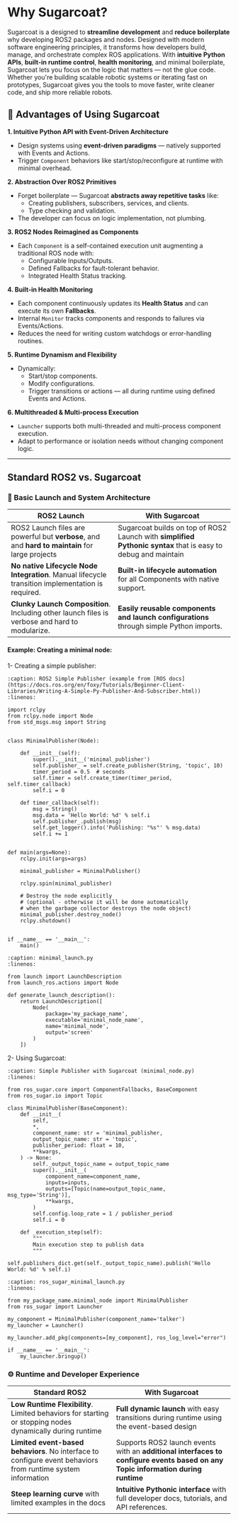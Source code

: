 # Why Sugarcoat?

Sugarcoat is a designed to **streamline development** and **reduce boilerplate** why developing ROS2 packages and nodes. Designed with modern software engineering principles, it transforms how developers build, manage, and orchestrate complex ROS applications. With **intuitive Python APIs**, **built-in runtime control**, **health monitoring**, and minimal boilerplate, Sugarcoat lets you focus on the logic that matters — not the glue code. Whether you're building scalable robotic systems or iterating fast on prototypes, Sugarcoat gives you the tools to move faster, write cleaner code, and ship more reliable robots.

## 🚀 Advantages of Using Sugarcoat

**1. Intuitive Python API with Event-Driven Architecture**

- Design systems using **event-driven paradigms** — natively supported with Events and Actions.
- Trigger `Component` behaviors like start/stop/reconfigure at runtime with minimal overhead.

**2. Abstraction Over ROS2 Primitives**

- Forget boilerplate — Sugarcoat **abstracts away repetitive tasks** like:
  - Creating publishers, subscribers, services, and clients.
  - Type checking and validation.
- The developer can focus on logic implementation, not plumbing.

**3. ROS2 Nodes Reimagined as Components**

- Each `Component` is a self-contained execution unit augmenting a traditional ROS node with:
  - Configurable Inputs/Outputs.
  - Defined Fallbacks for fault-tolerant behavior.
  - Integrated Health Status tracking.

**4. Built-in Health Monitoring**

- Each component continuously updates its **Health Status** and can execute its own **Fallbacks**.
- Internal `Monitor` tracks components and responds to failures via Events/Actions.
- Reduces the need for writing custom watchdogs or error-handling routines.

**5. Runtime Dynamism and Flexibility**

- Dynamically:
  - Start/stop components.
  - Modify configurations.
  - Trigger transitions or actions — all during runtime using defined Events and Actions.

**6. Multithreaded & Multi-process Execution**

- `Launcher` supports both multi-threaded and multi-process component execution.
- Adapt to performance or isolation needs without changing component logic.

---

## Standard ROS2 vs. Sugarcoat

### 🔧 Basic Launch and System Architecture

| **ROS2 Launch**                                                                                   | **With Sugarcoat**                                                                                            |
| ------------------------------------------------------------------------------------------------- | ------------------------------------------------------------------------------------------------------------- |
| ROS2 Launch files are powerful but **verbose**, and and **hard to maintain** for large projects   | Sugarcoat builds on top of ROS2 Launch with **simplified Pythonic syntax** that is easy to debug and maintain |
| **No native Lifecycle Node Integration**. Manual lifecycle transition implementation is required. | **Built-in lifecycle automation** for all Components with native support.                                     |
| **Clunky Launch Composition**. Including other launch files is verbose and hard to modularize.    | **Easily reusable components and launch configurations** through simple Python imports.                       |

#### Example: Creating a minimal node:

1- Creating a simple publisher:

```{code-block} python
:caption: ROS2 Simple Publisher (example from [ROS docs](https://docs.ros.org/en/foxy/Tutorials/Beginner-Client-Libraries/Writing-A-Simple-Py-Publisher-And-Subscriber.html))
:linenos:

import rclpy
from rclpy.node import Node
from std_msgs.msg import String


class MinimalPublisher(Node):

    def __init__(self):
        super().__init__('minimal_publisher')
        self.publisher_ = self.create_publisher(String, 'topic', 10)
        timer_period = 0.5  # seconds
        self.timer = self.create_timer(timer_period, self.timer_callback)
        self.i = 0

    def timer_callback(self):
        msg = String()
        msg.data = 'Hello World: %d' % self.i
        self.publisher_.publish(msg)
        self.get_logger().info('Publishing: "%s"' % msg.data)
        self.i += 1


def main(args=None):
    rclpy.init(args=args)

    minimal_publisher = MinimalPublisher()

    rclpy.spin(minimal_publisher)

    # Destroy the node explicitly
    # (optional - otherwise it will be done automatically
    # when the garbage collector destroys the node object)
    minimal_publisher.destroy_node()
    rclpy.shutdown()


if __name__ == '__main__':
    main()
```

```{code-block} python
:caption: minimal_launch.py
:linenos:

from launch import LaunchDescription
from launch_ros.actions import Node

def generate_launch_description():
    return LaunchDescription([
        Node(
            package='my_package_name',
            executable='minimal_node_name',
            name='minimal_node',
            output='screen'
        )
    ])
```

2- Using Sugarcoat:

```{code-block} python
:caption: Simple Publisher with Sugarcoat (minimal_node.py)
:linenos:

from ros_sugar.core import ComponentFallbacks, BaseComponent
from ros_sugar.io import Topic

class MinimalPublisher(BaseComponent):
    def __init__(
        self,
        *,
        component_name: str = 'minimal_publisher,
        output_topic_name: str = 'topic',
        publisher_period: float = 10,
        **kwargs,
    ) -> None:
        self._output_topic_name = output_topic_name
        super().__init__(
            component_name=component_name,
            inputs=inputs,
            outputs=[Topic(name=output_topic_name, msg_type='String')],
            **kwargs,
        )
        self.config.loop_rate = 1 / publisher_period
        self.i = 0

    def _execution_step(self):
        """
        Main execution step to publish data
        """
        self.publishers_dict.get(self._output_topic_name).publish('Hello World: %d' % self.i)
```

```{code-block} python
:caption: ros_sugar_minimal_launch.py
:linenos:

from my_package_name.minimal_node import MinimalPublisher
from ros_sugar import Launcher

my_component = MinimalPublisher(component_name='talker')
my_launcher = Launcher()

my_launcher.add_pkg(components=[my_component], ros_log_level="error")

if __name__ == '__main__':
    my_launcher.bringup()
```

### ⚙️ Runtime and Developer Experience

| **Standard ROS2**                                                                                            | **With Sugarcoat**                                                                                                              |
| ------------------------------------------------------------------------------------------------------------ | ------------------------------------------------------------------------------------------------------------------------------- |
| **Low Runtime Flexibility**. Limited behaviors for starting or stopping nodes dynamically during runtime     | **Full dynamic launch** with easy transitions during runtime using the event-based design                                       |
| **Limited event-based behaviors**. No interface to configure event behaviors from runtime system information | Supports ROS2 launch events with an **additional interfaces to configure events based on any Topic information during runtime** |
| **Steep learning curve** with limited examples in the docs                                                   | **Intuitive Pythonic interface** with full developer docs, tutorials, and API references.                                       |
